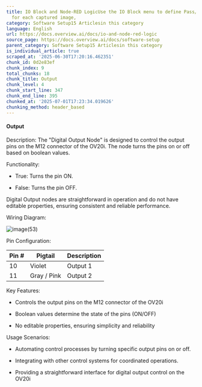 ```yaml
---
title: IO Block and Node-RED LogicUse the IO Block menu to define Pass/Fail rules
  for each captured image,
category: Software Setup15 Articlesin this category
language: English
url: https://docs.overview.ai/docs/io-and-node-red-logic
source_page: https://docs.overview.ai/docs/software-setup
parent_category: Software Setup15 Articlesin this category
is_individual_article: true
scraped_at: '2025-06-30T17:20:16.462351'
chunk_id: 0d2e83ef
chunk_index: 9
total_chunks: 18
chunk_title: Output
chunk_level: 4
chunk_start_line: 347
chunk_end_line: 395
chunked_at: '2025-07-01T17:23:34.019626'
chunking_method: header_based
---
```


#### **Output**

Description: The "Digital Output Node" is designed to control the output pins on the M12 connector of the OV20i. The node turns the pins on or off based on boolean values.

Functionality:

  * True: Turns the pin ON.

  * False: Turns the pin OFF.




Digital Output nodes are straightforward in operation and do not have editable properties, ensuring consistent and reliable performance.

Wiring Diagram:

![image\(53\)](https://cdn.document360.io/863daf20-40fe-49e9-9c91-e3c6cfba55d1/Images/Documentation/image\(53\).png)

Pin Configuration:

**Pin \#**| **Pigtail**| **Description**  
---|---|---  
10| Violet| Output 1  
11| Gray / Pink| Output 2  
  
Key Features:

  * Controls the output pins on the M12 connector of the OV20i

  * Boolean values determine the state of the pins \(ON/OFF\)

  * No editable properties, ensuring simplicity and reliability




Usage Scenarios:

  * Automating control processes by turning specific output pins on or off.

  * Integrating with other control systems for coordinated operations.

  * Providing a straightforward interface for digital output control on the OV20i



